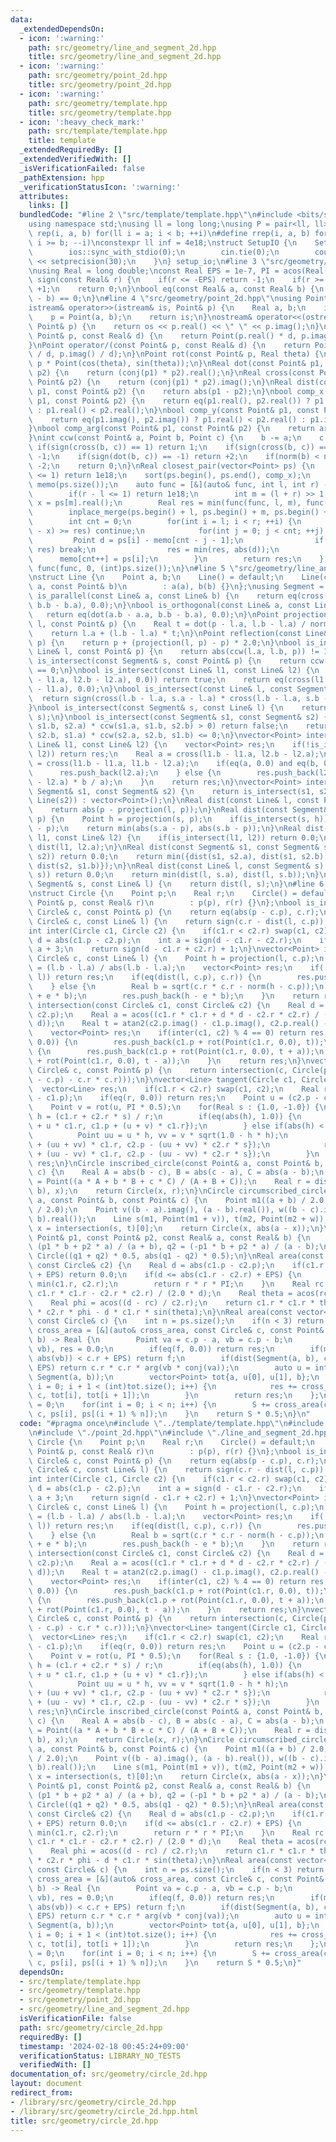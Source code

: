 ```yaml
---
data:
  _extendedDependsOn:
  - icon: ':warning:'
    path: src/geometry/line_and_segment_2d.hpp
    title: src/geometry/line_and_segment_2d.hpp
  - icon: ':warning:'
    path: src/geometry/point_2d.hpp
    title: src/geometry/point_2d.hpp
  - icon: ':warning:'
    path: src/geometry/template.hpp
    title: src/geometry/template.hpp
  - icon: ':heavy_check_mark:'
    path: src/template/template.hpp
    title: template
  _extendedRequiredBy: []
  _extendedVerifiedWith: []
  _isVerificationFailed: false
  _pathExtension: hpp
  _verificationStatusIcon: ':warning:'
  attributes:
    links: []
  bundledCode: "#line 2 \"src/template/template.hpp\"\n#include <bits/stdc++.h>\n\
    using namespace std;\nusing ll = long long;\nusing P = pair<ll, ll>;\n#define\
    \ rep(i, a, b) for(ll i = a; i < b; ++i)\n#define rrep(i, a, b) for(ll i = a;\
    \ i >= b; --i)\nconstexpr ll inf = 4e18;\nstruct SetupIO {\n    SetupIO() {\n\
    \        ios::sync_with_stdio(0);\n        cin.tie(0);\n        cout << fixed\
    \ << setprecision(30);\n    }\n} setup_io;\n#line 3 \"src/geometry/template.hpp\"\
    \nusing Real = long double;\nconst Real EPS = 1e-7, PI = acos(Real(-1.0));\nint\
    \ sign(const Real& r) {\n    if(r <= -EPS) return -1;\n    if(r >= +EPS) return\
    \ +1;\n    return 0;\n}\nbool eq(const Real& a, const Real& b) {\n    return sign(a\
    \ - b) == 0;\n}\n#line 4 \"src/geometry/point_2d.hpp\"\nusing Point = complex<Real>;\n\
    istream& operator>>(istream& is, Point& p) {\n    Real a, b;\n    is >> a >> b;\n\
    \    p = Point(a, b);\n    return is;\n}\nostream& operator<<(ostream& os, const\
    \ Point& p) {\n    return os << p.real() << \" \" << p.imag();\n}\nPoint operator*(const\
    \ Point& p, const Real& d) {\n    return Point(p.real() * d, p.imag() * d);\n\
    }\nPoint operator/(const Point& p, const Real& d) {\n    return Point(p.real()\
    \ / d, p.imag() / d);\n}\nPoint rot(const Point& p, Real theta) {\n    return\
    \ p * Point(cos(theta), sin(theta));\n}\nReal dot(const Point& p1, const Point&\
    \ p2) {\n    return (conj(p1) * p2).real();\n}\nReal cross(const Point& p1, const\
    \ Point& p2) {\n    return (conj(p1) * p2).imag();\n}\nReal dist(const Point&\
    \ p1, const Point& p2) {\n    return abs(p1 - p2);\n}\nbool comp_x(const Point&\
    \ p1, const Point& p2) {\n    return eq(p1.real(), p2.real()) ? p1.imag() < p2.imag()\
    \ : p1.real() < p2.real();\n}\nbool comp_y(const Point& p1, const Point& p2) {\n\
    \    return eq(p1.imag(), p2.imag()) ? p1.real() < p2.real() : p1.imag() < p2.imag();\n\
    }\nbool comp_arg(const Point& p1, const Point& p2) {\n    return arg(p1) < arg(p2);\n\
    }\nint ccw(const Point& a, Point b, Point c) {\n    b -= a;\n    c -= a;\n   \
    \ if(sign(cross(b, c)) == 1) return 1;\n    if(sign(cross(b, c)) == -1) return\
    \ -1;\n    if(sign(dot(b, c)) == -1) return +2;\n    if(norm(b) < norm(c)) return\
    \ -2;\n    return 0;\n}\nReal closest_pair(vector<Point> ps) {\n    if((int)ps.size()\
    \ <= 1) return 1e18;\n    sort(ps.begin(), ps.end(), comp_x);\n    vector<Point>\
    \ memo(ps.size());\n    auto func = [&](auto& func, int l, int r) -> Real {\n\
    \        if(r - l <= 1) return 1e18;\n        int m = (l + r) >> 1;\n        Real\
    \ x = ps[m].real();\n        Real res = min(func(func, l, m), func(func, m, r));\n\
    \        inplace_merge(ps.begin() + l, ps.begin() + m, ps.begin() + r, comp_y);\n\
    \        int cnt = 0;\n        for(int i = l; i < r; ++i) {\n            if(abs(ps[i].real()\
    \ - x) >= res) continue;\n            for(int j = 0; j < cnt; ++j) {\n       \
    \         Point d = ps[i] - memo[cnt - j - 1];\n                if(d.imag() >=\
    \ res) break;\n                res = min(res, abs(d));\n            }\n      \
    \      memo[cnt++] = ps[i];\n        }\n        return res;\n    };\n    return\
    \ func(func, 0, (int)ps.size());\n}\n#line 5 \"src/geometry/line_and_segment_2d.hpp\"\
    \nstruct Line {\n    Point a, b;\n    Line() = default;\n    Line(const Point&\
    \ a, const Point& b)\n        : a(a), b(b) {}\n};\nusing Segment = Line;\nbool\
    \ is_parallel(const Line& a, const Line& b) {\n    return eq(cross(a.b - a.a,\
    \ b.b - b.a), 0.0);\n}\nbool is_orthogonal(const Line& a, const Line& b) {\n \
    \   return eq(dot(a.b - a.a, b.b - b.a), 0.0);\n}\nPoint projection(const Line&\
    \ l, const Point& p) {\n    Real t = dot(p - l.a, l.b - l.a) / norm(l.b - l.a);\n\
    \    return l.a + (l.b - l.a) * t;\n}\nPoint reflection(const Line& l, const Point&\
    \ p) {\n    return p + (projection(l, p) - p) * 2.0;\n}\nbool is_intersect(const\
    \ Line& l, const Point& p) {\n    return abs(ccw(l.a, l.b, p)) != 1;\n}\nbool\
    \ is_intersect(const Segment& s, const Point& p) {\n    return ccw(s.a, s.b, p)\
    \ == 0;\n}\nbool is_intersect(const Line& l1, const Line& l2) {\n    if(!eq(cross(l1.b\
    \ - l1.a, l2.b - l2.a), 0.0)) return true;\n    return eq(cross(l1.b - l1.a, l2.b\
    \ - l1.a), 0.0);\n}\nbool is_intersect(const Line& l, const Segment& s) {\n  \
    \  return sign(cross(l.b - l.a, s.a - l.a) * cross(l.b - l.a, s.b - l.a)) <= 0;\n\
    }\nbool is_intersect(const Segment& s, const Line& l) {\n    return is_intersect(l,\
    \ s);\n}\nbool is_intersect(const Segment& s1, const Segment& s2) {\n    if(ccw(s1.a,\
    \ s1.b, s2.a) * ccw(s1.a, s1.b, s2.b) > 0) return false;\n    return ccw(s2.a,\
    \ s2.b, s1.a) * ccw(s2.a, s2.b, s1.b) <= 0;\n}\nvector<Point> intersection(const\
    \ Line& l1, const Line& l2) {\n    vector<Point> res;\n    if(!is_intersect(l1,\
    \ l2)) return res;\n    Real a = cross(l1.b - l1.a, l2.b - l2.a);\n    Real b\
    \ = cross(l1.b - l1.a, l1.b - l2.a);\n    if(eq(a, 0.0) and eq(b, 0.0)) {\n  \
    \      res.push_back(l2.a);\n    } else {\n        res.push_back(l2.a + (l2.b\
    \ - l2.a) * b / a);\n    }\n    return res;\n}\nvector<Point> intersection(const\
    \ Segment& s1, const Segment& s2) {\n    return is_intersect(s1, s2) ? intersection(Line(s1),\
    \ Line(s2)) : vector<Point>();\n}\nReal dist(const Line& l, const Point& p) {\n\
    \    return abs(p - projection(l, p));\n}\nReal dist(const Segment& s, const Point&\
    \ p) {\n    Point h = projection(s, p);\n    if(is_intersect(s, h)) return abs(h\
    \ - p);\n    return min(abs(s.a - p), abs(s.b - p));\n}\nReal dist(const Line&\
    \ l1, const Line& l2) {\n    if(is_intersect(l1, l2)) return 0.0;\n    return\
    \ dist(l1, l2.a);\n}\nReal dist(const Segment& s1, const Segment& s2) {\n    if(is_intersect(s1,\
    \ s2)) return 0.0;\n    return min({dist(s1, s2.a), dist(s1, s2.b), dist(s2, s1.a),\
    \ dist(s2, s1.b)});\n}\nReal dist(const Line& l, const Segment& s) {\n    if(is_intersect(l,\
    \ s)) return 0.0;\n    return min(dist(l, s.a), dist(l, s.b));\n}\nReal dist(const\
    \ Segment& s, const Line& l) {\n    return dist(l, s);\n}\n#line 6 \"src/geometry/circle_2d.hpp\"\
    \nstruct Circle {\n    Point p;\n    Real r;\n    Circle() = default;\n    Circle(const\
    \ Point& p, const Real& r)\n        : p(p), r(r) {}\n};\nbool is_intersect(const\
    \ Circle& c, const Point& p) {\n    return eq(abs(p - c.p), c.r);\n}\nbool is_intersect(const\
    \ Circle& c, const Line& l) {\n    return sign(c.r - dist(l, c.p)) >= 0;\n}\n\
    int inter(Circle c1, Circle c2) {\n    if(c1.r < c2.r) swap(c1, c2);\n    Real\
    \ d = abs(c1.p - c2.p);\n    int a = sign(d - c1.r - c2.r);\n    if(a >= 0) return\
    \ a + 3;\n    return sign(d - c1.r + c2.r) + 1;\n}\nvector<Point> intersection(const\
    \ Circle& c, const Line& l) {\n    Point h = projection(l, c.p);\n    Point e\
    \ = (l.b - l.a) / abs(l.b - l.a);\n    vector<Point> res;\n    if(!is_intersect(c,\
    \ l)) return res;\n    if(eq(dist(l, c.p), c.r)) {\n        res.push_back(h);\n\
    \    } else {\n        Real b = sqrt(c.r * c.r - norm(h - c.p));\n        res.push_back(h\
    \ + e * b);\n        res.push_back(h - e * b);\n    }\n    return res;\n}\nvector<Point>\
    \ intersection(const Circle& c1, const Circle& c2) {\n    Real d = abs(c1.p -\
    \ c2.p);\n    Real a = acos((c1.r * c1.r + d * d - c2.r * c2.r) / (2 * c1.r *\
    \ d));\n    Real t = atan2(c2.p.imag() - c1.p.imag(), c2.p.real() - c1.p.real());\n\
    \    vector<Point> res;\n    if(inter(c1, c2) % 4 == 0) return res;\n    if(eq(a,\
    \ 0.0)) {\n        res.push_back(c1.p + rot(Point(c1.r, 0.0), t));\n    } else\
    \ {\n        res.push_back(c1.p + rot(Point(c1.r, 0.0), t + a));\n        res.push_back(c1.p\
    \ + rot(Point(c1.r, 0.0), t - a));\n    }\n    return res;\n}\nvector<Point> tangent(const\
    \ Circle& c, const Point& p) {\n    return intersection(c, Circle(p, sqrt(norm(p\
    \ - c.p) - c.r * c.r)));\n}\nvector<Line> tangent(Circle c1, Circle c2) {\n  \
    \  vector<Line> res;\n    if(c1.r < c2.r) swap(c1, c2);\n    Real r = abs(c2.p\
    \ - c1.p);\n    if(eq(r, 0.0)) return res;\n    Point u = (c2.p - c1.p) / r;\n\
    \    Point v = rot(u, PI * 0.5);\n    for(Real s : {1.0, -1.0}) {\n        Real\
    \ h = (c1.r + c2.r * s) / r;\n        if(eq(abs(h), 1.0)) {\n            res.push_back({c1.p\
    \ + u * c1.r, c1.p + (u + v) * c1.r});\n        } else if(abs(h) < 1.0) {\n  \
    \          Point uu = u * h, vv = v * sqrt(1.0 - h * h);\n            res.push_back({c1.p\
    \ + (uu + vv) * c1.r, c2.p - (uu + vv) * c2.r * s});\n            res.push_back({c1.p\
    \ + (uu - vv) * c1.r, c2.p - (uu - vv) * c2.r * s});\n        }\n    }\n    return\
    \ res;\n}\nCircle inscribed_circle(const Point& a, const Point& b, const Point&\
    \ c) {\n    Real A = abs(b - c), B = abs(c - a), C = abs(a - b);\n    Point x\
    \ = Point((a * A + b * B + c * C) / (A + B + C));\n    Real r = dist(Segment(a,\
    \ b), x);\n    return Circle(x, r);\n}\nCircle circumscribed_circle(const Point&\
    \ a, const Point& b, const Point& c) {\n    Point m1((a + b) / 2.0), m2((b + c)\
    \ / 2.0);\n    Point v((b - a).imag(), (a - b).real()), w((b - c).imag(), (c -\
    \ b).real());\n    Line s(m1, Point(m1 + v)), t(m2, Point(m2 + w));\n    Point\
    \ x = intersection(s, t)[0];\n    return Circle(x, abs(a - x));\n}\nCircle appollonius(const\
    \ Point& p1, const Point& p2, const Real& a, const Real& b) {\n    Point q1 =\
    \ (p1 * b + p2 * a) / (a + b), q2 = (-p1 * b + p2 * a) / (a - b);\n    return\
    \ Circle((q1 + q2) * 0.5, abs(q1 - q2) * 0.5);\n}\nReal area(const Circle& c1,\
    \ const Circle& c2) {\n    Real d = abs(c1.p - c2.p);\n    if(c1.r + c2.r <= d\
    \ + EPS) return 0.0;\n    if(d <= abs(c1.r - c2.r) + EPS) {\n        Real r =\
    \ min(c1.r, c2.r);\n        return r * r * PI;\n    }\n    Real rc = (d * d +\
    \ c1.r * c1.r - c2.r * c2.r) / (2.0 * d);\n    Real theta = acos(rc / c1.r);\n\
    \    Real phi = acos((d - rc) / c2.r);\n    return c1.r * c1.r * theta + c2.r\
    \ * c2.r * phi - d * c1.r * sin(theta);\n}\nReal area(const vector<Point>& ps,\
    \ const Circle& c) {\n    int n = ps.size();\n    if(n < 3) return 0.0;\n    auto\
    \ cross_area = [&](auto& cross_area, const Circle& c, const Point& a, const Point&\
    \ b) -> Real {\n        Point va = c.p - a, vb = c.p - b;\n        Real f = cross(va,\
    \ vb), res = 0.0;\n        if(eq(f, 0.0)) return res;\n        if(max(abs(va),\
    \ abs(vb)) < c.r + EPS) return f;\n        if(dist(Segment(a, b), c.p) > c.r -\
    \ EPS) return c.r * c.r * arg(vb * conj(va));\n        auto u = intersection(c,\
    \ Segment(a, b));\n        vector<Point> tot{a, u[0], u[1], b};\n        for(int\
    \ i = 0; i + 1 < (int)tot.size(); i++) {\n            res += cross_area(cross_area,\
    \ c, tot[i], tot[i + 1]);\n        }\n        return res;\n    };\n    Real S\
    \ = 0;\n    for(int i = 0; i < n; i++) {\n        S += cross_area(cross_area,\
    \ c, ps[i], ps[(i + 1) % n]);\n    }\n    return S * 0.5;\n}\n"
  code: "#pragma once\n#include \"../template/template.hpp\"\n#include \"./template.hpp\"\
    \n#include \"./point_2d.hpp\"\n#include \"./line_and_segment_2d.hpp\"\nstruct\
    \ Circle {\n    Point p;\n    Real r;\n    Circle() = default;\n    Circle(const\
    \ Point& p, const Real& r)\n        : p(p), r(r) {}\n};\nbool is_intersect(const\
    \ Circle& c, const Point& p) {\n    return eq(abs(p - c.p), c.r);\n}\nbool is_intersect(const\
    \ Circle& c, const Line& l) {\n    return sign(c.r - dist(l, c.p)) >= 0;\n}\n\
    int inter(Circle c1, Circle c2) {\n    if(c1.r < c2.r) swap(c1, c2);\n    Real\
    \ d = abs(c1.p - c2.p);\n    int a = sign(d - c1.r - c2.r);\n    if(a >= 0) return\
    \ a + 3;\n    return sign(d - c1.r + c2.r) + 1;\n}\nvector<Point> intersection(const\
    \ Circle& c, const Line& l) {\n    Point h = projection(l, c.p);\n    Point e\
    \ = (l.b - l.a) / abs(l.b - l.a);\n    vector<Point> res;\n    if(!is_intersect(c,\
    \ l)) return res;\n    if(eq(dist(l, c.p), c.r)) {\n        res.push_back(h);\n\
    \    } else {\n        Real b = sqrt(c.r * c.r - norm(h - c.p));\n        res.push_back(h\
    \ + e * b);\n        res.push_back(h - e * b);\n    }\n    return res;\n}\nvector<Point>\
    \ intersection(const Circle& c1, const Circle& c2) {\n    Real d = abs(c1.p -\
    \ c2.p);\n    Real a = acos((c1.r * c1.r + d * d - c2.r * c2.r) / (2 * c1.r *\
    \ d));\n    Real t = atan2(c2.p.imag() - c1.p.imag(), c2.p.real() - c1.p.real());\n\
    \    vector<Point> res;\n    if(inter(c1, c2) % 4 == 0) return res;\n    if(eq(a,\
    \ 0.0)) {\n        res.push_back(c1.p + rot(Point(c1.r, 0.0), t));\n    } else\
    \ {\n        res.push_back(c1.p + rot(Point(c1.r, 0.0), t + a));\n        res.push_back(c1.p\
    \ + rot(Point(c1.r, 0.0), t - a));\n    }\n    return res;\n}\nvector<Point> tangent(const\
    \ Circle& c, const Point& p) {\n    return intersection(c, Circle(p, sqrt(norm(p\
    \ - c.p) - c.r * c.r)));\n}\nvector<Line> tangent(Circle c1, Circle c2) {\n  \
    \  vector<Line> res;\n    if(c1.r < c2.r) swap(c1, c2);\n    Real r = abs(c2.p\
    \ - c1.p);\n    if(eq(r, 0.0)) return res;\n    Point u = (c2.p - c1.p) / r;\n\
    \    Point v = rot(u, PI * 0.5);\n    for(Real s : {1.0, -1.0}) {\n        Real\
    \ h = (c1.r + c2.r * s) / r;\n        if(eq(abs(h), 1.0)) {\n            res.push_back({c1.p\
    \ + u * c1.r, c1.p + (u + v) * c1.r});\n        } else if(abs(h) < 1.0) {\n  \
    \          Point uu = u * h, vv = v * sqrt(1.0 - h * h);\n            res.push_back({c1.p\
    \ + (uu + vv) * c1.r, c2.p - (uu + vv) * c2.r * s});\n            res.push_back({c1.p\
    \ + (uu - vv) * c1.r, c2.p - (uu - vv) * c2.r * s});\n        }\n    }\n    return\
    \ res;\n}\nCircle inscribed_circle(const Point& a, const Point& b, const Point&\
    \ c) {\n    Real A = abs(b - c), B = abs(c - a), C = abs(a - b);\n    Point x\
    \ = Point((a * A + b * B + c * C) / (A + B + C));\n    Real r = dist(Segment(a,\
    \ b), x);\n    return Circle(x, r);\n}\nCircle circumscribed_circle(const Point&\
    \ a, const Point& b, const Point& c) {\n    Point m1((a + b) / 2.0), m2((b + c)\
    \ / 2.0);\n    Point v((b - a).imag(), (a - b).real()), w((b - c).imag(), (c -\
    \ b).real());\n    Line s(m1, Point(m1 + v)), t(m2, Point(m2 + w));\n    Point\
    \ x = intersection(s, t)[0];\n    return Circle(x, abs(a - x));\n}\nCircle appollonius(const\
    \ Point& p1, const Point& p2, const Real& a, const Real& b) {\n    Point q1 =\
    \ (p1 * b + p2 * a) / (a + b), q2 = (-p1 * b + p2 * a) / (a - b);\n    return\
    \ Circle((q1 + q2) * 0.5, abs(q1 - q2) * 0.5);\n}\nReal area(const Circle& c1,\
    \ const Circle& c2) {\n    Real d = abs(c1.p - c2.p);\n    if(c1.r + c2.r <= d\
    \ + EPS) return 0.0;\n    if(d <= abs(c1.r - c2.r) + EPS) {\n        Real r =\
    \ min(c1.r, c2.r);\n        return r * r * PI;\n    }\n    Real rc = (d * d +\
    \ c1.r * c1.r - c2.r * c2.r) / (2.0 * d);\n    Real theta = acos(rc / c1.r);\n\
    \    Real phi = acos((d - rc) / c2.r);\n    return c1.r * c1.r * theta + c2.r\
    \ * c2.r * phi - d * c1.r * sin(theta);\n}\nReal area(const vector<Point>& ps,\
    \ const Circle& c) {\n    int n = ps.size();\n    if(n < 3) return 0.0;\n    auto\
    \ cross_area = [&](auto& cross_area, const Circle& c, const Point& a, const Point&\
    \ b) -> Real {\n        Point va = c.p - a, vb = c.p - b;\n        Real f = cross(va,\
    \ vb), res = 0.0;\n        if(eq(f, 0.0)) return res;\n        if(max(abs(va),\
    \ abs(vb)) < c.r + EPS) return f;\n        if(dist(Segment(a, b), c.p) > c.r -\
    \ EPS) return c.r * c.r * arg(vb * conj(va));\n        auto u = intersection(c,\
    \ Segment(a, b));\n        vector<Point> tot{a, u[0], u[1], b};\n        for(int\
    \ i = 0; i + 1 < (int)tot.size(); i++) {\n            res += cross_area(cross_area,\
    \ c, tot[i], tot[i + 1]);\n        }\n        return res;\n    };\n    Real S\
    \ = 0;\n    for(int i = 0; i < n; i++) {\n        S += cross_area(cross_area,\
    \ c, ps[i], ps[(i + 1) % n]);\n    }\n    return S * 0.5;\n}"
  dependsOn:
  - src/template/template.hpp
  - src/geometry/template.hpp
  - src/geometry/point_2d.hpp
  - src/geometry/line_and_segment_2d.hpp
  isVerificationFile: false
  path: src/geometry/circle_2d.hpp
  requiredBy: []
  timestamp: '2024-02-18 00:45:24+09:00'
  verificationStatus: LIBRARY_NO_TESTS
  verifiedWith: []
documentation_of: src/geometry/circle_2d.hpp
layout: document
redirect_from:
- /library/src/geometry/circle_2d.hpp
- /library/src/geometry/circle_2d.hpp.html
title: src/geometry/circle_2d.hpp
---
```

